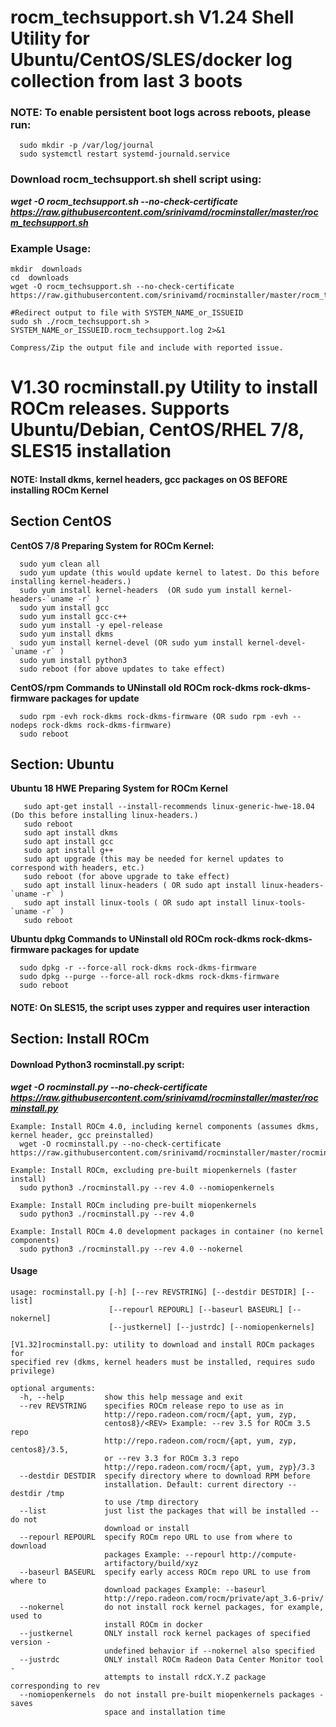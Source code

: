 # rocm_techsupport.sh V1.24 Shell Utility for Ubuntu/CentOS/SLES/docker log collection from last 3 boots
### NOTE: To enable persistent boot logs across reboots, please run:  
```
  sudo mkdir -p /var/log/journal
  sudo systemctl restart systemd-journald.service
```

### Download rocm_techsupport.sh shell script using:
***wget -O rocm_techsupport.sh --no-check-certificate https://raw.githubusercontent.com/srinivamd/rocminstaller/master/rocm_techsupport.sh*** 

### Example Usage:
```
mkdir  downloads
cd  downloads
wget -O rocm_techsupport.sh --no-check-certificate https://raw.githubusercontent.com/srinivamd/rocminstaller/master/rocm_techsupport.sh

#Redirect output to file with SYSTEM_NAME_or_ISSUEID
sudo sh ./rocm_techsupport.sh > SYSTEM_NAME_or_ISSUEID.rocm_techsupport.log 2>&1

Compress/Zip the output file and include with reported issue.
```

# V1.30 rocminstall.py Utility to install ROCm releases. Supports Ubuntu/Debian, CentOS/RHEL 7/8, SLES15 installation
#### NOTE: Install dkms, kernel headers, gcc packages on OS BEFORE installing ROCm Kernel
## Section CentOS
**CentOS 7/8 Preparing System for ROCm Kernel:**
```
  sudo yum clean all
  sudo yum update (this would update kernel to latest. Do this before installing kernel-headers.)
  sudo yum install kernel-headers  (OR sudo yum install kernel-headers-`uname -r` )
  sudo yum install gcc
  sudo yum install gcc-c++
  sudo yum install -y epel-release
  sudo yum install dkms
  sudo yum install kernel-devel (OR sudo yum install kernel-devel-`uname -r` )
  sudo yum install python3
  sudo reboot (for above updates to take effect)
```
**CentOS/rpm Commands to UNinstall old ROCm rock-dkms rock-dkms-firmware packages for update**
```
  sudo rpm -evh rock-dkms rock-dkms-firmware (OR sudo rpm -evh --nodeps rock-dkms rock-dkms-firmware)
  sudo reboot
```
## Section: Ubuntu
**Ubuntu 18 HWE Preparing System for ROCm Kernel**
```
   sudo apt-get install --install-recommends linux-generic-hwe-18.04  (Do this before installing linux-headers.)
   sudo reboot
   sudo apt install dkms
   sudo apt install gcc
   sudo apt install g++
   sudo apt upgrade (this may be needed for kernel updates to correspond with headers, etc.)
   sudo reboot (for above upgrade to take effect)
   sudo apt install linux-headers ( OR sudo apt install linux-headers-`uname -r` )
   sudo apt install linux-tools ( OR sudo apt install linux-tools-`uname -r` )
   sudo reboot
```
**Ubuntu dpkg Commands to UNinstall old ROCm rock-dkms rock-dkms-firmware packages for update**
```
  sudo dpkg -r --force-all rock-dkms rock-dkms-firmware
  sudo dpkg --purge --force-all rock-dkms rock-dkms-firmware
  sudo reboot
```
#### NOTE: On SLES15, the script uses zypper and requires user interaction

## Section: Install ROCm
#### Download Python3 rocminstall.py script:
***wget -O rocminstall.py --no-check-certificate https://raw.githubusercontent.com/srinivamd/rocminstaller/master/rocminstall.py***

```
Example: Install ROCm 4.0, including kernel components (assumes dkms, kernel header, gcc preinstalled)
  wget -O rocminstall.py --no-check-certificate https://raw.githubusercontent.com/srinivamd/rocminstaller/master/rocminstall.py

Example: Install ROCm, excluding pre-built miopenkernels (faster install)
  sudo python3 ./rocminstall.py --rev 4.0 --nomiopenkernels

Example: Install ROCm including pre-built miopenkernels
  sudo python3 ./rocminstall.py --rev 4.0

Example: Install ROCm 4.0 development packages in container (no kernel components)
  sudo python3 ./rocminstall.py --rev 4.0 --nokernel

```
#### Usage
```
usage: rocminstall.py [-h] [--rev REVSTRING] [--destdir DESTDIR] [--list]
                      [--repourl REPOURL] [--baseurl BASEURL] [--nokernel]
                      [--justkernel] [--justrdc] [--nomiopenkernels]

[V1.32]rocminstall.py: utility to download and install ROCm packages for
specified rev (dkms, kernel headers must be installed, requires sudo
privilege)

optional arguments:
  -h, --help         show this help message and exit
  --rev REVSTRING    specifies ROCm release repo to use as in
                     http://repo.radeon.com/rocm/{apt, yum, zyp,
                     centos8}/<REV> Example: --rev 3.5 for ROCm 3.5 repo
                     http://repo.radeon.com/rocm/{apt, yum, zyp, centos8}/3.5,
                     or --rev 3.3 for ROCm 3.3 repo
                     http://repo.radeon.com/rocm/{apt, yum, zyp}/3.3
  --destdir DESTDIR  specify directory where to download RPM before
                     installation. Default: current directory --destdir /tmp
                     to use /tmp directory
  --list             just list the packages that will be installed -- do not
                     download or install
  --repourl REPOURL  specify ROCm repo URL to use from where to download
                     packages Example: --repourl http://compute-
                     artifactory/build/xyz
  --baseurl BASEURL  specify early access ROCm repo URL to use from where to
                     download packages Example: --baseurl
                     http://repo.radeon.com/rocm/private/apt_3.6-priv/
  --nokernel         do not install rock kernel packages, for example, used to
                     install ROCm in docker
  --justkernel       ONLY install rock kernel packages of specified version -
                     undefined behavior if --nokernel also specified
  --justrdc          ONLY install ROCm Radeon Data Center Monitor tool -
                     attempts to install rdcX.Y.Z package corresponding to rev
  --nomiopenkernels  do not install pre-built miopenkernels packages - saves
                     space and installation time

```

